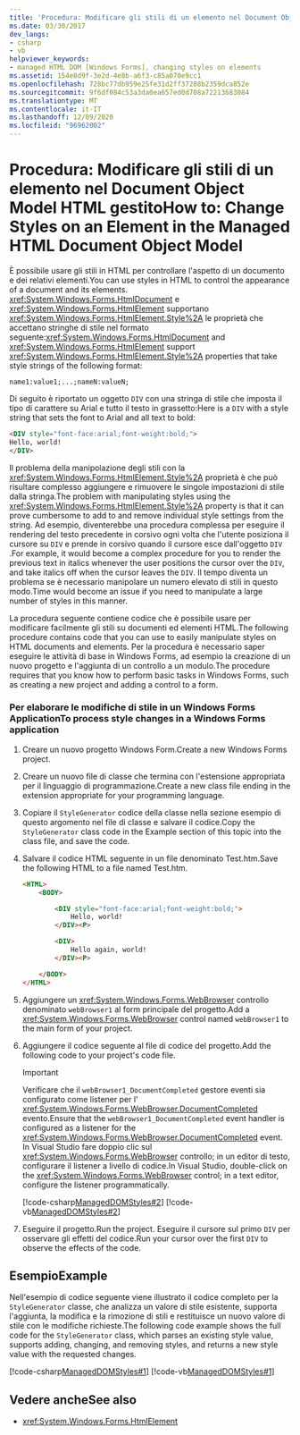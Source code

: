 ```yaml
---
title: 'Procedura: Modificare gli stili di un elemento nel Document Object Model HTML gestito'
ms.date: 03/30/2017
dev_langs:
- csharp
- vb
helpviewer_keywords:
- managed HTML DOM [Windows Forms], changing styles on elements
ms.assetid: 154e8d9f-3e2d-4e8b-a6f3-c85a070e9cc1
ms.openlocfilehash: 728bc77db959e25fe31d2ff37288b2359dca852e
ms.sourcegitcommit: 9f6df084c53a3da0ea657ed0d708a72213683084
ms.translationtype: MT
ms.contentlocale: it-IT
ms.lasthandoff: 12/09/2020
ms.locfileid: "96962002"
---
```

# <a name="how-to-change-styles-on-an-element-in-the-managed-html-document-object-model"></a><span data-ttu-id="8806b-102">Procedura: Modificare gli stili di un elemento nel Document Object Model HTML gestito</span><span class="sxs-lookup"><span data-stu-id="8806b-102">How to: Change Styles on an Element in the Managed HTML Document Object Model</span></span>

<span data-ttu-id="8806b-103">È possibile usare gli stili in HTML per controllare l'aspetto di un documento e dei relativi elementi.</span><span class="sxs-lookup"><span data-stu-id="8806b-103">You can use styles in HTML to control the appearance of a document and its elements.</span></span> <span data-ttu-id="8806b-104"><xref:System.Windows.Forms.HtmlDocument> e <xref:System.Windows.Forms.HtmlElement> supportano <xref:System.Windows.Forms.HtmlElement.Style%2A> le proprietà che accettano stringhe di stile nel formato seguente:</span><span class="sxs-lookup"><span data-stu-id="8806b-104"><xref:System.Windows.Forms.HtmlDocument> and <xref:System.Windows.Forms.HtmlElement> support <xref:System.Windows.Forms.HtmlElement.Style%2A> properties that take style strings of the following format:</span></span>

`name1:value1;...;nameN:valueN;`

<span data-ttu-id="8806b-105">Di seguito è riportato un oggetto `DIV` con una stringa di stile che imposta il tipo di carattere su Arial e tutto il testo in grassetto:</span><span class="sxs-lookup"><span data-stu-id="8806b-105">Here is a `DIV` with a style string that sets the font to Arial and all text to bold:</span></span>

```html
<DIV style="font-face:arial;font-weight:bold;">
Hello, world!
</DIV>
```

<span data-ttu-id="8806b-106">Il problema della manipolazione degli stili con la <xref:System.Windows.Forms.HtmlElement.Style%2A> proprietà è che può risultare complesso aggiungere e rimuovere le singole impostazioni di stile dalla stringa.</span><span class="sxs-lookup"><span data-stu-id="8806b-106">The problem with manipulating styles using the <xref:System.Windows.Forms.HtmlElement.Style%2A> property is that it can prove cumbersome to add to and remove individual style settings from the string.</span></span> <span data-ttu-id="8806b-107">Ad esempio, diventerebbe una procedura complessa per eseguire il rendering del testo precedente in corsivo ogni volta che l'utente posiziona il cursore su `DIV` e prende in corsivo quando il cursore esce dall'oggetto `DIV` .</span><span class="sxs-lookup"><span data-stu-id="8806b-107">For example, it would become a complex procedure for you to render the previous text in italics whenever the user positions the cursor over the `DIV`, and take italics off when the cursor leaves the `DIV`.</span></span> <span data-ttu-id="8806b-108">Il tempo diventa un problema se è necessario manipolare un numero elevato di stili in questo modo.</span><span class="sxs-lookup"><span data-stu-id="8806b-108">Time would become an issue if you need to manipulate a large number of styles in this manner.</span></span>

<span data-ttu-id="8806b-109">La procedura seguente contiene codice che è possibile usare per modificare facilmente gli stili su documenti ed elementi HTML.</span><span class="sxs-lookup"><span data-stu-id="8806b-109">The following procedure contains code that you can use to easily manipulate styles on HTML documents and elements.</span></span> <span data-ttu-id="8806b-110">Per la procedura è necessario saper eseguire le attività di base in Windows Forms, ad esempio la creazione di un nuovo progetto e l'aggiunta di un controllo a un modulo.</span><span class="sxs-lookup"><span data-stu-id="8806b-110">The procedure requires that you know how to perform basic tasks in Windows Forms, such as creating a new project and adding a control to a form.</span></span>

### <a name="to-process-style-changes-in-a-windows-forms-application"></a><span data-ttu-id="8806b-111">Per elaborare le modifiche di stile in un Windows Forms Application</span><span class="sxs-lookup"><span data-stu-id="8806b-111">To process style changes in a Windows Forms application</span></span>

1. <span data-ttu-id="8806b-112">Creare un nuovo progetto Windows Form.</span><span class="sxs-lookup"><span data-stu-id="8806b-112">Create a new Windows Forms project.</span></span>

2. <span data-ttu-id="8806b-113">Creare un nuovo file di classe che termina con l'estensione appropriata per il linguaggio di programmazione.</span><span class="sxs-lookup"><span data-stu-id="8806b-113">Create a new class file ending in the extension appropriate for your programming language.</span></span>

3. <span data-ttu-id="8806b-114">Copiare il `StyleGenerator` codice della classe nella sezione esempio di questo argomento nel file di classe e salvare il codice.</span><span class="sxs-lookup"><span data-stu-id="8806b-114">Copy the `StyleGenerator` class code in the Example section of this topic into the class file, and save the code.</span></span>

4. <span data-ttu-id="8806b-115">Salvare il codice HTML seguente in un file denominato Test.htm.</span><span class="sxs-lookup"><span data-stu-id="8806b-115">Save the following HTML to a file named Test.htm.</span></span>

    ```html
    <HTML>
        <BODY>

            <DIV style="font-face:arial;font-weight:bold;">
                Hello, world!
            </DIV><P>

            <DIV>
                Hello again, world!
            </DIV><P>

        </BODY>
    </HTML>
    ```

5. <span data-ttu-id="8806b-116">Aggiungere un <xref:System.Windows.Forms.WebBrowser> controllo denominato `webBrowser1` al form principale del progetto.</span><span class="sxs-lookup"><span data-stu-id="8806b-116">Add a <xref:System.Windows.Forms.WebBrowser> control named `webBrowser1` to the main form of your project.</span></span>

6. <span data-ttu-id="8806b-117">Aggiungere il codice seguente al file di codice del progetto.</span><span class="sxs-lookup"><span data-stu-id="8806b-117">Add the following code to your project's code file.</span></span>

    > [!IMPORTANT]
    > <span data-ttu-id="8806b-118">Verificare che il `webBrowser1_DocumentCompleted` gestore eventi sia configurato come listener per l' <xref:System.Windows.Forms.WebBrowser.DocumentCompleted> evento.</span><span class="sxs-lookup"><span data-stu-id="8806b-118">Ensure that the `webBrowser1_DocumentCompleted` event handler is configured as a listener for the <xref:System.Windows.Forms.WebBrowser.DocumentCompleted> event.</span></span> <span data-ttu-id="8806b-119">In Visual Studio fare doppio clic sul <xref:System.Windows.Forms.WebBrowser> controllo; in un editor di testo, configurare il listener a livello di codice.</span><span class="sxs-lookup"><span data-stu-id="8806b-119">In Visual Studio, double-click on the <xref:System.Windows.Forms.WebBrowser> control; in a text editor, configure the listener programmatically.</span></span>

     [!code-csharp[ManagedDOMStyles#2](~/samples/snippets/csharp/VS_Snippets_Winforms/ManagedDOMStyles/CS/Form1.cs#2)]
     [!code-vb[ManagedDOMStyles#2](~/samples/snippets/visualbasic/VS_Snippets_Winforms/ManagedDOMStyles/VB/Form1.vb#2)]

7. <span data-ttu-id="8806b-120">Eseguire il progetto.</span><span class="sxs-lookup"><span data-stu-id="8806b-120">Run the project.</span></span> <span data-ttu-id="8806b-121">Eseguire il cursore sul primo `DIV` per osservare gli effetti del codice.</span><span class="sxs-lookup"><span data-stu-id="8806b-121">Run your cursor over the first `DIV` to observe the effects of the code.</span></span>

## <a name="example"></a><span data-ttu-id="8806b-122">Esempio</span><span class="sxs-lookup"><span data-stu-id="8806b-122">Example</span></span>

<span data-ttu-id="8806b-123">Nell'esempio di codice seguente viene illustrato il codice completo per la `StyleGenerator` classe, che analizza un valore di stile esistente, supporta l'aggiunta, la modifica e la rimozione di stili e restituisce un nuovo valore di stile con le modifiche richieste.</span><span class="sxs-lookup"><span data-stu-id="8806b-123">The following code example shows the full code for the `StyleGenerator` class, which parses an existing style value, supports adding, changing, and removing styles, and returns a new style value with the requested changes.</span></span>

[!code-csharp[ManagedDOMStyles#1](~/samples/snippets/csharp/VS_Snippets_Winforms/ManagedDOMStyles/CS/StyleGenerator.cs#1)]
[!code-vb[ManagedDOMStyles#1](~/samples/snippets/visualbasic/VS_Snippets_Winforms/ManagedDOMStyles/VB/StyleGenerator.vb#1)]

## <a name="see-also"></a><span data-ttu-id="8806b-124">Vedere anche</span><span class="sxs-lookup"><span data-stu-id="8806b-124">See also</span></span>

- <xref:System.Windows.Forms.HtmlElement>
